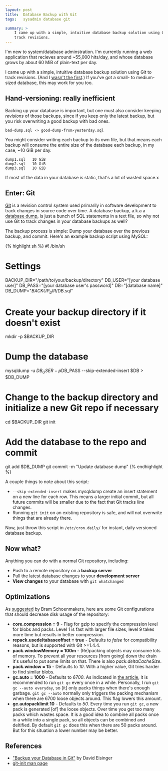 ```yaml
---
layout: post
title:  Database Backup with Git
tags:   sysadmin database git

summary: >
    I came up with a simple, intuitive database backup solution using Git to
    track revisions.
---
```


I'm new to system/database adminstration. I'm currently running a web
application that recieves around ~55,000 hits/day, and whose database grows by
about 60 MiB of plain-text per day.

I came up with a simple, intuitive database backup solution using Git to track
revisions. (And I [wasn't the first][ref-article].) If you've got a
small- to medium-sized database, this may work for you too.


Hand-versioning: really inefficient
-----------------------------------

Backing up your database is important, but one must also consider keeping
*revisions* of those backups, since if you keep only the latest backup, but you
risk overwriting a good backup with bad ones.

    bad-dump.sql -> good-dump-from-yesterday.sql

You might consider writing each backup to its own file, but that means each
backup will consume the entire size of the database each backup, in my case,
~10 GiB per day.

    dump1.sql   10 GiB
    dump2.sql   10 GiB
    dump3.sql   10 GiB

If most of the data in your database is static, that's a lot of wasted space.x


Enter: Git
----------

[Git][] is a revision control system used primarily in software development to
track changes in source code over time. A database backup, a.k.a a [database
dump][db-dump], is just a bunch of SQL statements in a text file, so why not
use Git to track changes in your database backups as well?

[git]:http://en.wikipedia.org/wiki/Git_(software)
[db-dump]:http://en.wikipedia.org/wiki/Database_dump

The backup process is simple: Dump your database over the previous backup, and
commit. Here's an example backup script using MySQL:

{% highlight sh %}
#! /bin/sh

# Settings
BACKUP_DIR="/path/to/your/backup/directory"
DB_USER="[your database user]"
DB_PASS="[your database user's password]"
DB="[database name]"
DB_DUMP="$BACKUP_DIR/$DB.sql"

# Create your backup directory if it doesn't exist
mkdir -p $BACKUP_DIR

# Dump the database
mysqldump -u $DB_USER -p$DB_PASS --skip-extended-insert $DB &gt; $DB_DUMP

# Change to the backup directory and initialize a new Git repo if necessary
cd $BACKUP_DIR
git init

# Add the database to the repo and commit
git add $DB_DUMP
git commit -m "Update database dump"
{% endhighlight %}

A couple things to note about this script:

- `--skip-extended-insert` makes mysqldump create an insert statement on a new
  line for each row. This means a larger initial commit, but all future commits
  will be smaller due to the fact that Git tracks *line* changes.
- Running `git init` on an existing repository is safe, and will not overwrite
  things that are already there.

[man-git-init]:http://linux.die.net/man/1/git-init

Now, just throw this script in `/etc/cron.daily/` for instant, daily versioned
database backup.

Now what?
---------

Anything you can do with a normal Git repository, including:

- Push to a remote repository on a **backup server**
- Pull the latest database changes to your **development server**
- **View changes** to your database with `git whatchanged`

Optimizations
-------------

As [suggested](http://viget.com/extend/backup-your-database-in-git#comment-400539436)
by Bram Schoenmakers, here are some Git configurations that should decrease
disk usage of the repository:

- **core.compression = 9** - Flag for gzip to specify the compression level for
  blobs and packs. Level 1 is fast with larger file sizes, level 9 takes more
  time but results in better compression.
- **repack.usedeltabaseoffset = true** - Defaults to *false* for compatibility
  reasons, but is supported with Git >=1.4.4.
- **pack.windowMemory = 100m** - (Re)packing objects may consume lots of
  memory. To prevent all your resources [from going] down the drain it's useful
  to put some limits on that. There is also *pack.deltaCacheSize*.
- **pack.window = 15** - Defaults to *10*. With a higher value, Git tries
  harder to find similar blobs.
- **gc.auto = 1000** - Defaults to *6700*. As indicated in
  [the article][ref-article], it is recommended to run `git gc` every once in a
  while. Personally, I run `git gc --auto everyday`, so [it] only packs things
  when there's enough garbage. `git gc --auto` normally only triggers the
  packing mechanism when there are 6700 loose objects around. This flag lowers
  this amount.
- **gc.autopacklimit 10** - Defaults to *50*. Every time you run `git gc`, a
  new pack is generated [of] the loose objects. Over time you get too many
  packs which wastes space. It is a good idea to combine all packs once in a
  while into a single pack, so all objects can be combined and deltified. By
  default `git gc` does this when there are 50 packs around. But for this
  situation a lower number may be better.

References
----------

- ["Backup your Database in Git"][ref-article]
   by David Eisinger
- [git-init man page](http://linux.die.net/man/1/git-init)

[ref-article]:http://viget.com/extend/backup-your-database-in-git
